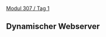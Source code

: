  [Modul 307 / Tag 1](/ilv.307/01-modul-307)

## Dynamischer Webserver



<!--stackedit_data:
eyJoaXN0b3J5IjpbNDA3Nzc4MzEzLC02MDcyODIxOTIsMTMwNT
kxMzkwOF19
-->